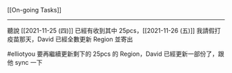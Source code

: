 [[On-going Tasks]]

---

聽說 [[2021-11-25 (四)]] 已經有收到其中 25pcs，[[2021-11-26 (五)]] 我請假打疫苗那天，David 已經全數更新 Region 並寄出

#elliotyou 要再繼續更新剩下的 25pcs 的 Region，David 已經更新一部份了，跟他 sync 一下

